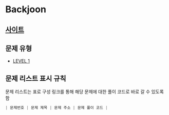 # Backjoon

## [사이트](https://www.acmicpc.net/step)

## 문제 유형

- [LEVEL 1](./level_1/README.md)

## 문제 리스트 표시 규칙

문제 리스트는 표로 구성
링크를 통해 해당 문제에 대한 풀이 코드로 바로 갈 수 있도록 함

```JavaScript
| 문제번호 | 문제 제목 | 문제 주소 | 문제 풀이 코드 |
```
